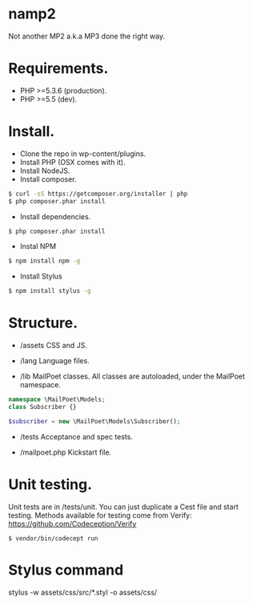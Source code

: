 # namp2

Not another MP2 a.k.a MP3 done the right way.

# Requirements.

- PHP >=5.3.6 (production).
- PHP >=5.5 (dev).

# Install.

- Clone the repo in wp-content/plugins.
- Install PHP (OSX comes with it).
- Install NodeJS.
- Install composer.
```sh
$ curl -sS https://getcomposer.org/installer | php
$ php composer.phar install
```
- Install dependencies.
```sh
$ php composer.phar install
```
- Instal NPM
```sh
$ npm install npm -g
```
- Install Stylus
```sh
$ npm install stylus -g
```

# Structure.

- /assets
CSS and JS.

- /lang
Language files.

- /lib
MailPoet classes. All classes are autoloaded, under the MailPoet namespace.
```php
namespace \MailPoet\Models;
class Subscriber {}
```
```php
$subscriber = new \MailPoet\Models\Subscriber();
```

- /tests
Acceptance and spec tests.

- /mailpoet.php
Kickstart file.

# Unit testing.

Unit tests are in /tests/unit. You can just duplicate a Cest file and start testing. Methods available for testing come from Verify:
https://github.com/Codeception/Verify
```
$ vendor/bin/codecept run
```


# Stylus command
stylus -w assets/css/src/*.styl -o assets/css/
